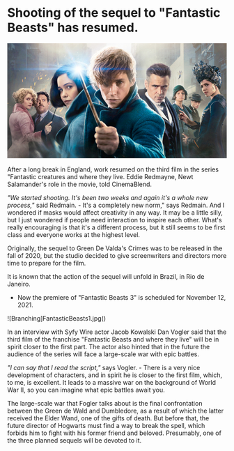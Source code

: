 # Shooting of the sequel to "Fantastic Beasts" has resumed.

![Branching](FantasticBeasts2.jpg)

After a long break in England, work resumed on the third film in the series "Fantastic creatures and where they live. Eddie Redmayne, Newt Salamander's role in the movie, told CinemaBlend.

*"We started shooting. It's been two weeks and again it's a whole new process,"* said Redmain. - It's a completely new norm," says Redmain. And I wondered if masks would affect creativity in any way. It may be a little silly, but I just wondered if people need interaction to inspire each other. What's really encouraging is that it's a different process, but it still seems to be first class and everyone works at the highest level.

Originally, the sequel to Green De Valda's Crimes was to be released in the fall of 2020, but the studio decided to give screenwriters and directors more time to prepare for the film. 

 It is known that the action of the sequel will unfold in Brazil, in Rio de Janeiro.

- Now the premiere of "Fantastic Beasts 3" is scheduled for November 12, 2021.

![Branching]FantasticBeasts1.jpg()

In an interview with Syfy Wire actor Jacob Kowalski Dan Vogler said that the third film of the franchise "Fantastic Beasts and where they live" will be in spirit closer to the first part. The actor also hinted that in the future the audience of the series will face a large-scale war with epic battles.

*"I can say that I read the script,"* says Vogler. - There is a very nice development of characters, and in spirit he is closer to the first film, which, to me, is excellent. It leads to a massive war on the background of World War II, so you can imagine what epic battles await you.

The large-scale war that Fogler talks about is the final confrontation between the Green de Wald and Dumbledore, as a result of which the latter received the Elder Wand, one of the gifts of death. But before that, the future director of Hogwarts must find a way to break the spell, which forbids him to fight with his former friend and beloved. Presumably, one of the three planned sequels will be devoted to it.
